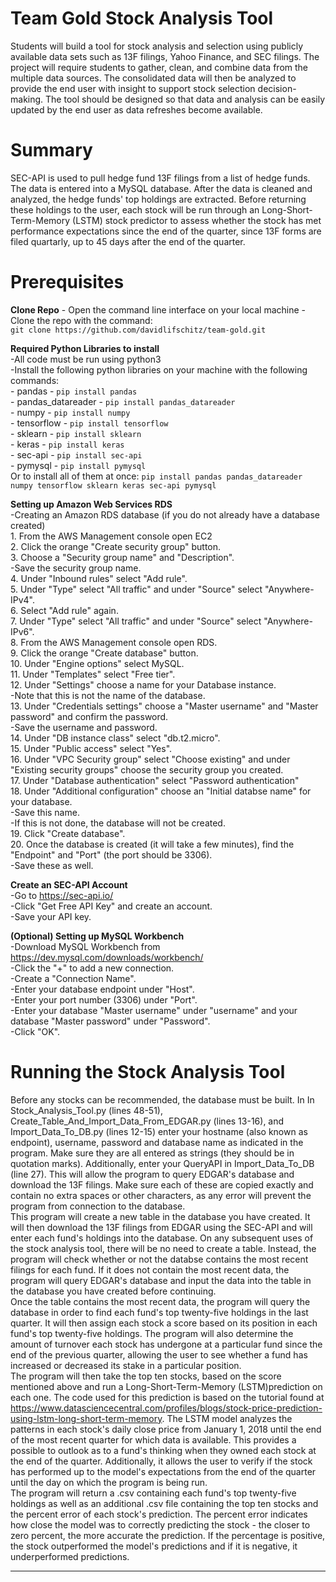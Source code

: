 # Team Gold Stock Analysis Tool
Students will build a tool for stock analysis and selection using publicly available data sets such as 13F filings, Yahoo Finance, and SEC filings. The project will require students to gather, clean, and combine data from the multiple data sources.  The consolidated data will then be analyzed to provide the end user with insight to support stock selection decision-making. The tool should be designed so that data and analysis can be easily updated by the end user as data refreshes become available.

# Summary
SEC-API is used to pull hedge fund 13F filings from a list of hedge funds. The data is entered into a MySQL database. After the data is cleaned and analyzed, the hedge funds' top holdings are extracted. Before returning these holdings to the user, each stock will be run through an Long-Short-Term-Memory (LSTM) stock predictor to assess whether the stock has met performance expectations since the end of the quarter, since 13F forms are filed quartarly, up to 45 days after the end of the quarter. 

# Prerequisites 
**Clone Repo**
    - Open the command line interface on your local machine
    - Clone the repo with the command: <br />
    ```git clone https://github.com/davidlifschitz/team-gold.git```

**Required Python Libraries to install**<br />
    -All code must be run using python3<br />
    -Install the following python libraries on your machine with the following commands:<br />
        -  pandas - ```pip install pandas```<br />
        -  pandas_datareader - ```pip install pandas_datareader```<br />
        -  numpy - ```pip install numpy```<br />
        -  tensorflow - ```pip install tensorflow```<br />
        -  sklearn - ```pip install sklearn```<br />
        -  keras - ```pip install keras```<br />
        -  sec-api - ```pip install sec-api```<br />
        -  pymysql - ```pip install pymysql```<br />
Or to install all of them at once:
```pip install pandas pandas_datareader numpy tensorflow sklearn keras sec-api pymysql```


**Setting up Amazon Web Services RDS**<br />
    -Creating an Amazon RDS database (if you do not already have a database created)<br />
        1. From the AWS Management console open EC2<br />
        2. Click the orange "Create security group" button.<br />
        3. Choose a "Security group name" and "Description".<br />
            -Save the security group name.<br />
        4. Under "Inbound rules" select "Add rule".<br />
        5. Under "Type" select "All traffic" and under "Source" select "Anywhere-IPv4".<br />
        6. Select "Add rule" again.<br />
        7. Under "Type" select "All traffic" and under "Source" select "Anywhere-IPv6".<br />
        8. From the AWS Management console open RDS.<br />
        9. Click the orange "Create database" button.<br />
        10. Under "Engine options" select MySQL.<br />
        11. Under "Templates" select "Free tier".<br />
        12. Under "Settings" choose a name for your Database instance.<br />
            -Note that this is not the name of the database.<br />
        13. Under "Credentials settings" choose a "Master username" and "Master password" and confirm the password.<br />
            -Save the username and password.<br />
        14. Under "DB instance class" select "db.t2.micro".<br />
        15. Under "Public access" select "Yes".<br />
        16. Under "VPC Security group" select "Choose existing" and under "Existing security groups" choose the security group you created.<br />
        17. Under "Database authentication" select "Password authentication"<br />
        18. Under "Additional configuration" choose an "Initial databse name" for your database.<br />
            -Save this name.<br />
            -If this is not done, the database will not be created.<br /> 
        19. Click "Create database".<br />
        20. Once the database is created (it will take a few minutes), find the "Endpoint" and "Port" (the port should be 3306).<br />
            -Save these as well.<br />

**Create an SEC-API Account**<br />
    -Go to https://sec-api.io/<br />
    -Click "Get Free API Key" and create an account.<br />
    -Save your API key.<br />

**(Optional) Setting up MySQL Workbench**<br />
    -Download MySQL Workbench from https://dev.mysql.com/downloads/workbench/<br />
    -Click the "+" to add a new connection.<br />
    -Create a "Connection Name".<br />
    -Enter your database endpoint under "Host".<br />
    -Enter your port number (3306) under "Port".<br />
    -Enter your database "Master username" under "username" and your database "Master password" under "Password".<br />
    -Click "OK".<br />

# Running the Stock Analysis Tool
Before any stocks can be recommended, the database must be built. In In Stock_Analysis_Tool.py (lines 48-51), Create_Table_And_Import_Data_From_EDGAR.py (lines 13-16), and Import_Data_To_DB.py (lines 12-15) enter your hostname (also known as endpoint), username, password and database name as indicated in the program. Make sure they are all entered as strings (they should be in quotation marks). Additionally, enter your QueryAPI in Import_Data_To_DB (line 27). This will allow the program to query EDGAR's database and download the 13F filings. Make sure each of these are copied exactly and contain no extra spaces or other characters, as any error will prevent the program from connection to the database.<br />
This program will create a new table in the database you have created. It will then download the 13F filings from EDGAR using the SEC-API and will enter each fund's holdings into the database. On any subsequent uses of the stock analysis tool, there will be no need to create a table. Instead, the program will check whether or not the databse contains the most recent filings for each fund. If it does not contain the most recent data, the program will query EDGAR's database and input the data into the table in the database you have created before continuing.<br />
Once the table contains the most recent data, the program will query the database in order to find each fund's top twenty-five holdings in the last quarter. It will then assign each stock a score based on its position in each fund's top twenty-five holdings. The program will also determine the amount of turnover each stock has undergone at a particular fund since the end of the previous quarter, allowing the user to see whether a fund has increased or decreased its stake in a particular position. <br />
The program will then take the top ten stocks, based on the score mentioned above and run a Long-Short-Term-Memory (LSTM)prediction on each one. The code used for this prediction is based on the tutorial found at https://www.datasciencecentral.com/profiles/blogs/stock-price-prediction-using-lstm-long-short-term-memory. The LSTM model analyzes the patterns in each stock's daily close price from January 1, 2018 until the end of the most recent quarter for which data is available. This provides a possible to outlook as to a fund's thinking when they owned each stock at the end of the quarter. Additionally, it allows the user to verify if the stock has performed up to the model's expectations from the end of the quarter until the day on which the program is being run. <br />
The program will return a .csv containing each fund's top twenty-five holdings as well as an additional .csv file containing the top ten stocks and the percent error of each stock's prediction. The percent error indicates how close the model was to correctly predicting the stock - the closer to zero percent, the more accurate the prediction. If the percentage is positive, the stock outperformed the model's predictions and if it is negative, it underperformed predictions. 

****
